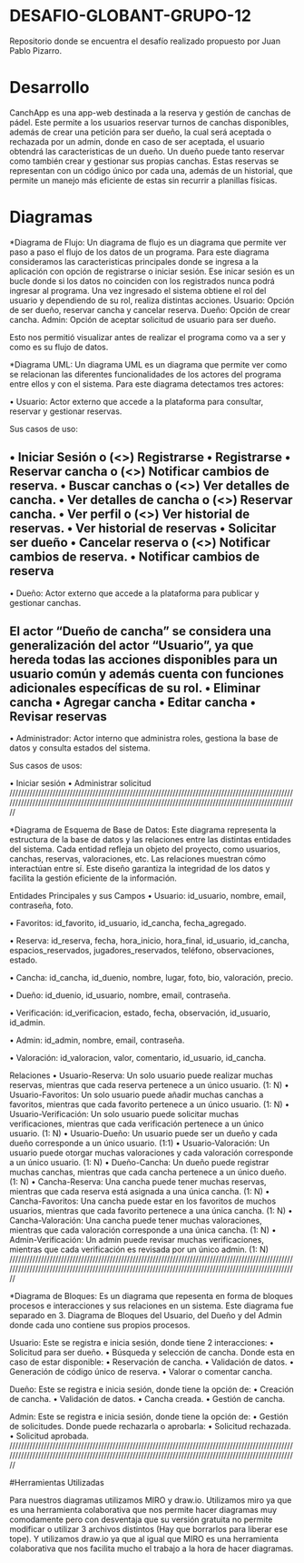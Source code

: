 # DESAFIO-GLOBANT-GRUPO-12
Repositorio donde se encuentra el desafío realizado propuesto por Juan Pablo Pizarro.

# Desarrollo

CanchApp es una app-web destinada a la reserva y gestión de canchas de pádel. Este permite a los usuarios reservar turnos de canchas disponibles, además de crear una petición para ser dueño, la cual será aceptada o rechazada por un admin, donde en caso de ser aceptada, el usuario obtendrá las caracteristicas de un dueño. Un dueño puede tanto reservar como también crear y gestionar sus propias canchas. Estas reservas se representan con un código único por cada una, además de un historial, que permite un manejo más eficiente de estas sin recurrir a planillas físicas.

# Diagramas

*Diagrama de Flujo: Un diagrama de flujo es un diagrama que permite ver paso a paso el flujo de los datos de un programa.
Para este diagrama consideramos las caracteristicas principales donde se ingresa a la aplicación con opción de registrarse o iniciar sesión. Ese inicar sesión es un bucle donde si los datos no coinciden con los registrados nunca podrá ingresar al programa.
Una vez ingresado el sistema obtiene el rol del usuario y dependiendo de su rol, realiza distintas acciones.
Usuario: Opción de ser dueño, reservar cancha y cancelar reserva.
Dueño: Opción de crear cancha.
Admin: Opción de aceptar solicitud de usuario para ser dueño.

Esto nos permitió visualizar antes de realizar el programa como va a ser y como es su flujo de datos.


*Diagrama UML: Un diagrama UML es un diagrama que permite ver como se relacionan las diferentes funcionalidades de los actores del programa entre ellos y con el sistema.
Para este diagrama detectamos tres actores:

•	Usuario: Actor externo que accede a la plataforma para consultar, reservar y gestionar reservas.

Sus casos de uso:

•	Iniciar Sesión
o	(<<extend>>) Registrarse
•	Registrarse
•	Reservar cancha
o	(<<include>>) Notificar cambios de reserva.
•	Buscar canchas
o	(<<extend>>) Ver detalles de cancha.
•	Ver detalles de cancha
o	(<<extend>>) Reservar cancha.
•	Ver perfil
o	(<<extend>>) Ver historial de reservas.
•	Ver historial de reservas
•	Solicitar ser dueño
•	Cancelar reserva
o	(<<include>>) Notificar cambios de reserva.
•	Notificar cambios de reserva
--------------------------------------------------------------------------------------------------------------------------------------------------------------------
•	Dueño: Actor externo que accede a la plataforma para publicar y gestionar canchas.

El actor “Dueño de cancha” se considera una generalización del actor “Usuario”, ya que hereda todas las acciones disponibles para un usuario común y además cuenta con funciones adicionales específicas de su rol.
•	Eliminar cancha
•	Agregar cancha
•	Editar cancha
•	Revisar reservas
--------------------------------------------------------------------------------------------------------------------------------------------------------------------
•	Administrador: Actor interno que administra roles, gestiona la base de datos y consulta estados del sistema.

Sus casos de usos:

•	Iniciar sesión
•	Administrar solicitud
////////////////////////////////////////////////////////////////////////////////////////////////////////////////////////////////////////////////////////////////////////////////////////////////////////

*Diagrama de Esquema de Base de Datos: Este diagrama representa la estructura de la base de datos y las relaciones entre las distintas entidades del sistema. Cada entidad refleja un objeto del proyecto, como usuarios, canchas, reservas, valoraciones, etc. Las relaciones muestran cómo interactúan entre sí. Este diseño garantiza la integridad de los datos y facilita la gestión eficiente de la información.

Entidades Principales y sus Campos
•	Usuario: id_usuario, nombre, email, contraseña, foto.

•	Favoritos: id_favorito, id_usuario, id_cancha, fecha_agregado. 

•	Reserva: id_reserva, fecha, hora_inicio, hora_final, id_usuario, id_cancha, espacios_reservados, jugadores_reservados, teléfono, observaciones, estado. 

•	Cancha: id_cancha, id_duenio, nombre, lugar, foto, bio, valoración, precio. 

•	Dueño: id_duenio, id_usuario, nombre, email, contraseña. 

•	Verificación: id_verificacion, estado, fecha, observación, id_usuario, id_admin.

•	Admin: id_admin, nombre, email, contraseña.

• Valoración: id_valoracion, valor, comentario, id_usuario, id_cancha.

Relaciones 
•	Usuario-Reserva: Un solo usuario puede realizar muchas reservas, mientras que cada reserva pertenece a un único usuario. (1: N) 
•	Usuario-Favoritos: Un solo usuario puede añadir muchas canchas a favoritos, mientras que cada favorito pertenece a un único usuario. (1: N) 
•	Usuario-Verificación: Un solo usuario puede solicitar muchas verificaciones, mientras que cada verificación pertenece a un único usuario. (1: N) 
•	Usuario-Dueño: Un usuario puede ser un dueño y cada dueño corresponde a un único usuario. (1:1)
• Usuario-Valoración: Un usuario puede otorgar muchas valoraciones y cada valoración corresponde a un único usuario. (1: N)
•	Dueño-Cancha: Un dueño puede registrar muchas canchas, mientras que cada cancha pertenece a un único dueño. (1: N) 
•	Cancha-Reserva: Una cancha puede tener muchas reservas, mientras que cada reserva está asignada a una única cancha. (1: N) 
•	Cancha-Favoritos: Una cancha puede estar en los favoritos de muchos usuarios, mientras que cada favorito pertenece a una única cancha. (1: N)
• Cancha-Valoración: Una cancha puede tener muchas valoraciones, mientras que cada valoración corresponde a una única cancha. (1: N)
•	Admin-Verificación: Un admin puede revisar muchas verificaciones, mientras que cada verificación es revisada por un único admin. (1: N)
////////////////////////////////////////////////////////////////////////////////////////////////////////////////////////////////////////////////////////////////////////////////////////////////////////

*Diagrama de Bloques: Es un diagrama que repesenta en forma de bloques procesos e interacciones y sus relaciones en un sistema.
Este diagrama fue separado en 3. Diagrama de Bloques del Usuario, del Dueño y del Admin donde cada uno contiene sus propios procesos.

Usuario: Este se registra e inicia sesión, donde tiene 2 interacciones:
• Solicitud para ser dueño.
• Búsqueda y selección de cancha. Donde esta en caso de estar disponible:
  • Reservación de cancha.
  • Validación de datos.
  • Generación de código único de reserva.
  • Valorar o comentar cancha.

Dueño: Este se registra e inicia sesión, donde tiene la opción de:
• Creación de cancha.
• Validación de datos.
• Cancha creada.
• Gestión de cancha.

Admin: Este se registra e inicia sesión, donde tiene la opción de:
• Gestión de solicitudes. Donde puede rechazarla o aprobarla:
  • Solicitud rechazada.
  • Solicitud aprobada.
////////////////////////////////////////////////////////////////////////////////////////////////////////////////////////////////////////////////////////////////////////////////////////////////////////  




#Herramientas Utilizadas

Para nuestros diagramas utilizamos MIRO y draw.io.
Utilizamos miro ya que es una herramienta colaborativa que nos permite hacer diagramas muy comodamente pero con desventaja que su versión gratuita no permite modificar o utilizar 3 archivos distintos (Hay que borrarlos para liberar ese tope).
Y utilizamos draw.io ya que al igual que MIRO es una herramienta colaborativa que nos facilita mucho el trabajo a la hora de hacer diagramas.
